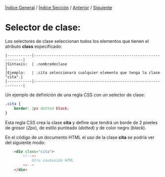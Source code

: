 [Índice General](../readme.md) / [Índice Sección](../estilos/selectores_css.md) / [Anterior](../estilos/selector_de_tipo.md) / [Siguiente](../estilos/selector_de_id.md)

# Selector de clase:

Los selectores de clase seleccionan todos los elementos que tienen el atributo **class** especificado:

```
|-----------|-----------------------------------------------------------------|
|Sintaxis:  | .nombredeclase                                                  |
|Ejemplo:   | .cita seleccionará cualquier elemento que tenga la clase "cita".|
|-----------|-----------------------------------------------------------------|
```

Un ejemplo de definición de una regla CSS con un selector de clase:

```css
.cita {
    border: 2px dotted black;
}
```
Esta regla CSS crea la clase **cita** y define que tendrá un borde de 2 pixeles de grosor (_2px_), de estilo punteado (_dotted_) y de color negro (_black_).

En el código de un documento HTML el uso de la clase **cita** se podría ver del siguiente modo:

```html
    <div class="cita">
        <!----
            Otro contenido HTML
        ---->
    </div>
```


